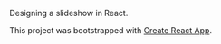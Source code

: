 Designing a slideshow in React. 

This project was bootstrapped with [Create React App](https://github.com/facebookincubator/create-react-app).
